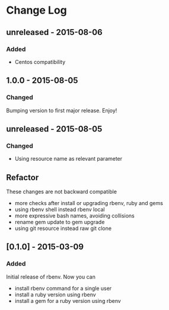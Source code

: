 # Change Log

## unreleased - 2015-08-06
### Added
- Centos compatibility

## 1.0.0 - 2015-08-05
### Changed
Bumping version to first major release. Enjoy!

## unreleased - 2015-08-05
### Changed
- Using resource name as relevant parameter
## Refactor
These changes are not backward compatible
- more checks after install or upgrading rbenv, ruby and gems
- using rbenv shell instead rbenv local
- more expressive bash names, avoiding collisions
- rename gem update to gem upgrade
- using git resource instead raw git clone

## [0.1.0] - 2015-03-09
### Added
Initial release of rbenv. Now you can
- install rbenv command for a single user
- install a ruby version using rbenv
- install a gem for a ruby version using rbenv
